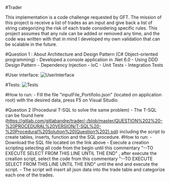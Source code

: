 #Trader

This implementation is a code challenge requested by GFT.
The mission of this project is receive a list of trades as an input and give back a list of string categorizing the risk of each trade considering specific rules. 
This project assumes that any rule can be added or removed any time, and the code was written with that in mind I developed my own validation that can be scalable in the future.

#Question 1 : About Architecture and Design Pattern (C# Object-oriented programming)
    - Developed a console application in .Net 6.0
    - Using DDD Design Pattern
    - Dependency Injection
    - IoC
    - Unit Tests
    - Integration Tests

 #User interface: 
    ![UserInterface](https://drive.google.com/file/d/1i8M3cwCvmldmyarpvMydjGLAl-hmsRft/view?usp=sharing)
    
#Tests:
    ![Tests](https://drive.google.com/file/d/1MqlX414b55_DkvlECnXB5zZmV5YymbJI/view?usp=sharing)

#How to run: 
        - Fill the file "inputFile_Portifolio.json" (located on application root) with the desired data, press F5 on Visual Situdio.
        
#Question 2 (Procedural T-SQL to solve the same problem)
    - The T-SQL can be found here (https://gitlab.com/gitlabandre/trader/-/blob/master/QUESTION%202%20-%20PROCEDURAL%20VERSION/T-SQL%20-%20Procedural%20Solution%20(Question%202).sql) including the script to create tables, inserts, function and the SQL procedure.
    #How to run: 
        - Download the SQL file located on the link above
        - Execute a creation scripting selecting all code from the begin until this commentary "--TO EXECUTE SELECT FROM THIS LINE UNTIL THE END" , after execute the creation script, select the code from this commentary "--TO EXECUTE SELECT FROM THIS LINE UNTIL THE END" until the end and execute the script.
        - The script will insert all json data into the trade table and categorize each one of the trades.




